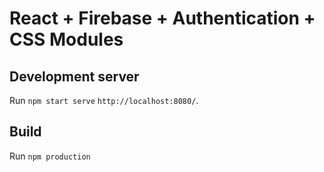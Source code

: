 # React + Firebase + Authentication + CSS Modules


## Development server

Run `npm start serve`  `http://localhost:8080/`. 

## Build

Run `npm production` 
